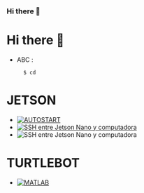 ### Hi there 👋

<!--
**itzchav/itzchav** is a ✨ _special_ ✨ repository because its `README.md` (this file) appears on your GitHub profile.

Here are some ideas to get you started:

🔭 I’m currently working  ...
🌱 I’m currently learning ...
- 👯 I’m looking to collaborate on ...
- 🤔 I’m looking for help with ...
 💬 Ask me about ...
- 📫 How to reach me: ...
- 😄 Pronouns: ...
- ⚡ Fun fact: ...
-->



# Hi there 👋

- ABC :

        $ cd


# JETSON 

- [![AUTOSTART](https://github.com/ERICKLOCR/AUTOSART)](https://github.com/ERICKLOCR/AUTOSART)
- [![SSH entre Jetson Nano y computadora](https://github.com/itzchav/SSH)](https://github.com/itzchav/SSH)
- ![SSH entre Jetson Nano y computadora](https://github.com/itzchav/SSH)

# TURTLEBOT 
- [![MATLAB](https://github.com/ERICKLOCR/MATLAB_ROS_.git)](https://github.com/ERICKLOCR/MATLAB_ROS_.git)


